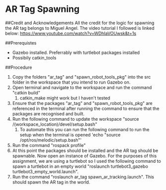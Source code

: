 # AR Tag Spawning

##Credit and Acknowledgements
All the credit for the logic for spawning the AR tag belongs to Miguel Angel. The video tutorial I followed is linked below:
https://www.youtube.com/watch?v=WDhIaVOUwsk&t=1s

##Prerequistes
* Gazebo installed. Preferrably with turtlebot packages installed
* Possibily catkin_tools

##Procedure
1. Copy the folders "ar\_tag" and "spawn\_robot\_tools_pkg" into the src folder in the workspace that you intend to run Gazebo on. 
2. Open terminal and navigate to the workspace and run the command "catkin build"
   1. catkin_make might work but I haven't tested
3. Ensure that the packages "ar\_tag" and "spawn\_robot\_tools\_pkg" are referenced in the terminal after running the command to ensure that the packages are recognised and built.
4. Run the following command to update the workspace "source /(workspace_location)/devel/setup.bash"
   1. To automate this you can run the following command to run the setup when the terminal is opened 'echo "source /opt/ros/melodic/setup.bash"'
5. Run the command "rospack profile"
6. At this point the packages should be installed and the AR tag should be spawnable. Now open an instance of Gazebo. For the purposes of this assignment, we are using a turtlebot so I used the following command to spawn a turtlebot in an empty world "roslaunch turtlebot3\_gazebo turtlebot3\_empty_world.launch".
7. Run the command "roslaunch ar\_tag spawn\_ar_tracking.launch". This should spawn the AR tag in the world. 
